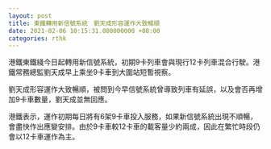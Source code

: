 ```yaml
---
layout: post
title: 東鐵轉用新信號系統　劉天成形容運作大致暢順
date: 2021-02-06 10:15:31.000000000 +08:00
categories: rthk
---
```


港鐵東鐵綫今日起轉用新信號系統，初期9卡列車會與現行12卡列車混合行駛。港鐵常務總監劉天成早上乘坐9卡車到大圍站短暫視察。

劉天成形容運作大致暢順，被問到今早信號系統曾導致列車有延誤，以及會否再增加9卡車數量，劉天成並無回應。

港鐵表示，運作初期每日將有6架9卡車投入服務，如果新信號系統出現不順暢，會盡快作出應變安排。由於9卡車較12卡車的載客量少約兩成，因此在繁忙時段仍會以12卡車運作為主。
